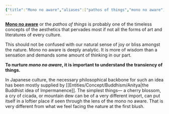 ```yaml
---
{"title":"Mono no aware","aliases":["pathos of things","mono no aware"],"type":"Concept","dg-note-icon":2,"tags":["concept","concept/aesthetics","concept/literature","concept/art"],"updated":"2023-02-27T12:10:29+06:00","dg-publish":true,"created":"2022-12-28T11:32:51+06:00","dg-path":"Entities/Concepts/Aesthetics/Mono no aware.md","permalink":"/entities/concepts/aesthetics/mono-no-aware/","dgPassFrontmatter":true,"noteIcon":2}
---
```


**[Mono no aware](https://en.wikipedia.org/wiki/Mono%20no%20aware)** or the *pathos of things* is probably one of the timeless concepts of the aesthetics that pervades most if not all the forms of art and literatures of every culture.

This should not be confused with our natural sense of joy or bliss amongst the nature. Mono no aware is deeply analytic. It is more of wisdom than a sensation and demands some amount of thinking in our part.

**To nurture *mono no aware*, it is important to understand the transiency of things.**

In Japanese culture, the necessary philosophical backbone for such an idea has been mostly supplied by [[Entities/Concept/Buddhism/Anitya\|the Buddhist idea of Impermanence]]. The simplest things— a cherry blossom, a cry of cicada, or mountain dew can be of a very different import, can put itself in a loftier place if seen through the lens of the mono no aware. That is very different from what we feel facing the nature at the first blush.